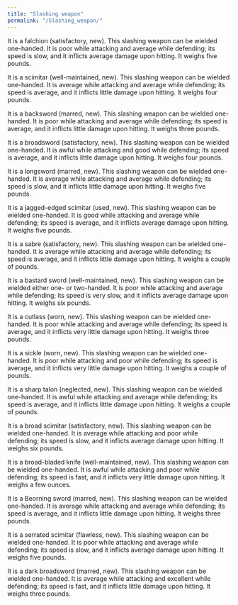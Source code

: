 ```yaml
---
title: "Slashing weapon"
permalink: "/Slashing_weapon/"
---
```


It is a falchion (satisfactory, new). This slashing weapon can be
wielded one-handed. It is poor while attacking and average while
defending; its speed is slow, and it inflicts average damage upon
hitting. It weighs five pounds.

It is a scimitar (well-maintained, new). This slashing weapon can be
wielded one-handed. It is average while attacking and average while
defending; its speed is average, and it inflicts little damage upon
hitting. It weighs four pounds.

It is a backsword (marred, new). This slashing weapon can be wielded
one-handed. It is poor while attacking and average while defending; its
speed is average, and it inflicts little damage upon hitting. It weighs
three pounds.

It is a broadsword (satisfactory, new). This slashing weapon can be
wielded one-handed. It is awful while attacking and good while
defending; its speed is average, and it inflicts little damage upon
hitting. It weighs four pounds.

It is a longsword (marred, new). This slashing weapon can be wielded
one-handed. It is average while attacking and average while defending;
its speed is slow, and it inflicts little damage upon hitting. It weighs
five pounds.

It is a jagged-edged scimitar (used, new). This slashing weapon can be
wielded one-handed. It is good while attacking and average while
defending; its speed is average, and it inflicts average damage upon
hitting. It weighs five pounds.

It is a sabre (satisfactory, new). This slashing weapon can be wielded
one-handed. It is average while attacking and average while defending;
its speed is average, and it inflicts little damage upon hitting. It
weighs a couple of pounds.

It is a bastard sword (well-maintained, new). This slashing weapon can
be wielded either one- or two-handed. It is poor while attacking and
average while defending; its speed is very slow, and it inflicts average
damage upon hitting. It weighs six pounds.

It is a cutlass (worn, new). This slashing weapon can be wielded
one-handed. It is poor while attacking and average while defending; its
speed is average, and it inflicts very little damage upon hitting. It
weighs three pounds.

It is a sickle (worn, new). This slashing weapon can be wielded
one-handed. It is poor while attacking and poor while defending; its
speed is average, and it inflicts very little damage upon hitting. It
weighs a couple of pounds.

It is a sharp talon (neglected, new). This slashing weapon can be
wielded one-handed. It is awful while attacking and average while
defending; its speed is average, and it inflicts little damage upon
hitting. It weighs a couple of pounds.

It is a broad scimitar (satisfactory, new). This slashing weapon can be
wielded one-handed. It is average while attacking and poor while
defending; its speed is slow, and it inflicts average damage upon
hitting. It weighs six pounds.

It is a broad-bladed knife (well-maintained, new). This slashing weapon
can be wielded one-handed. It is awful while attacking and poor while
defending; its speed is fast, and it inflicts very little damage upon
hitting. It weighs a few ounces.

It is a Beorning sword (marred, new). This slashing weapon can be
wielded one-handed. It is average while attacking and average while
defending; its speed is average, and it inflicts little damage upon
hitting. It weighs three pounds.

It is a serrated scimitar (flawless, new). This slashing weapon can be
wielded one-handed. It is poor while attacking and average while
defending; its speed is slow, and it inflicts average damage upon
hitting. It weighs five pounds.

It is a dark broadsword (marred, new). This slashing weapon can be
wielded one-handed. It is average while attacking and excellent while
defending; its speed is fast, and it inflicts little damage upon
hitting. It weighs three pounds.
